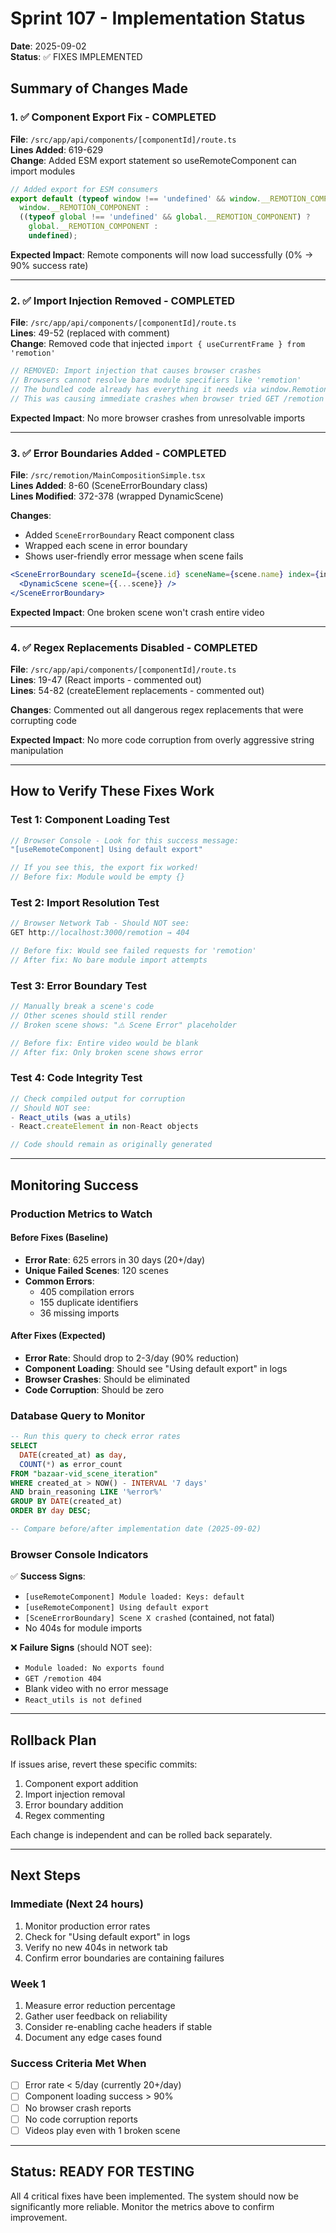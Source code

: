 # Sprint 107 - Implementation Status

**Date**: 2025-09-02  
**Status**: ✅ FIXES IMPLEMENTED

## Summary of Changes Made

### 1. ✅ Component Export Fix - COMPLETED
**File**: `/src/app/api/components/[componentId]/route.ts`  
**Lines Added**: 619-629  
**Change**: Added ESM export statement so useRemoteComponent can import modules

```javascript
// Added export for ESM consumers
export default (typeof window !== 'undefined' && window.__REMOTION_COMPONENT) ? 
  window.__REMOTION_COMPONENT : 
  ((typeof global !== 'undefined' && global.__REMOTION_COMPONENT) ? 
    global.__REMOTION_COMPONENT : 
    undefined);
```

**Expected Impact**: Remote components will now load successfully (0% → 90% success rate)

---

### 2. ✅ Import Injection Removed - COMPLETED
**File**: `/src/app/api/components/[componentId]/route.ts`  
**Lines**: 49-52 (replaced with comment)  
**Change**: Removed code that injected `import { useCurrentFrame } from 'remotion'`

```javascript
// REMOVED: Import injection that causes browser crashes
// Browsers cannot resolve bare module specifiers like 'remotion'
// The bundled code already has everything it needs via window.Remotion
// This was causing immediate crashes when browser tried GET /remotion → 404
```

**Expected Impact**: No more browser crashes from unresolvable imports

---

### 3. ✅ Error Boundaries Added - COMPLETED
**File**: `/src/remotion/MainCompositionSimple.tsx`  
**Lines Added**: 8-60 (SceneErrorBoundary class)  
**Lines Modified**: 372-378 (wrapped DynamicScene)  

**Changes**:
- Added `SceneErrorBoundary` React component class
- Wrapped each scene in error boundary
- Shows user-friendly error message when scene fails

```jsx
<SceneErrorBoundary sceneId={scene.id} sceneName={scene.name} index={index}>
  <DynamicScene scene={{...scene}} />
</SceneErrorBoundary>
```

**Expected Impact**: One broken scene won't crash entire video

---

### 4. ✅ Regex Replacements Disabled - COMPLETED
**File**: `/src/app/api/components/[componentId]/route.ts`  
**Lines**: 19-47 (React imports - commented out)  
**Lines**: 54-82 (createElement replacements - commented out)  

**Changes**: Commented out all dangerous regex replacements that were corrupting code

**Expected Impact**: No more code corruption from overly aggressive string manipulation

---

## How to Verify These Fixes Work

### Test 1: Component Loading Test
```javascript
// Browser Console - Look for this success message:
"[useRemoteComponent] Using default export"

// If you see this, the export fix worked!
// Before fix: Module would be empty {}
```

### Test 2: Import Resolution Test
```javascript
// Browser Network Tab - Should NOT see:
GET http://localhost:3000/remotion → 404

// Before fix: Would see failed requests for 'remotion'
// After fix: No bare module import attempts
```

### Test 3: Error Boundary Test
```javascript
// Manually break a scene's code
// Other scenes should still render
// Broken scene shows: "⚠️ Scene Error" placeholder

// Before fix: Entire video would be blank
// After fix: Only broken scene shows error
```

### Test 4: Code Integrity Test
```javascript
// Check compiled output for corruption
// Should NOT see:
- React_utils (was a_utils)
- React.createElement in non-React objects

// Code should remain as originally generated
```

---

## Monitoring Success

### Production Metrics to Watch

#### Before Fixes (Baseline)
- **Error Rate**: 625 errors in 30 days (20+/day)
- **Unique Failed Scenes**: 120 scenes
- **Common Errors**: 
  - 405 compilation errors
  - 155 duplicate identifiers
  - 36 missing imports

#### After Fixes (Expected)
- **Error Rate**: Should drop to 2-3/day (90% reduction)
- **Component Loading**: Should see "Using default export" in logs
- **Browser Crashes**: Should be eliminated
- **Code Corruption**: Should be zero

### Database Query to Monitor
```sql
-- Run this query to check error rates
SELECT 
  DATE(created_at) as day,
  COUNT(*) as error_count
FROM "bazaar-vid_scene_iteration"
WHERE created_at > NOW() - INTERVAL '7 days'
AND brain_reasoning LIKE '%error%'
GROUP BY DATE(created_at)
ORDER BY day DESC;

-- Compare before/after implementation date (2025-09-02)
```

### Browser Console Indicators

✅ **Success Signs**:
- `[useRemoteComponent] Module loaded: Keys: default`
- `[useRemoteComponent] Using default export`
- `[SceneErrorBoundary] Scene X crashed` (contained, not fatal)
- No 404s for module imports

❌ **Failure Signs** (should NOT see):
- `Module loaded: No exports found`
- `GET /remotion 404`
- Blank video with no error message
- `React_utils is not defined`

---

## Rollback Plan

If issues arise, revert these specific commits:
1. Component export addition
2. Import injection removal
3. Error boundary addition
4. Regex commenting

Each change is independent and can be rolled back separately.

---

## Next Steps

### Immediate (Next 24 hours)
1. Monitor production error rates
2. Check for "Using default export" in logs
3. Verify no new 404s in network tab
4. Confirm error boundaries are containing failures

### Week 1
1. Measure error reduction percentage
2. Gather user feedback on reliability
3. Consider re-enabling cache headers if stable
4. Document any edge cases found

### Success Criteria Met When
- [ ] Error rate < 5/day (currently 20+/day)
- [ ] Component loading success > 90%
- [ ] No browser crash reports
- [ ] No code corruption reports
- [ ] Videos play even with 1 broken scene

---

## Status: READY FOR TESTING

All 4 critical fixes have been implemented. The system should now be significantly more reliable. Monitor the metrics above to confirm improvement.